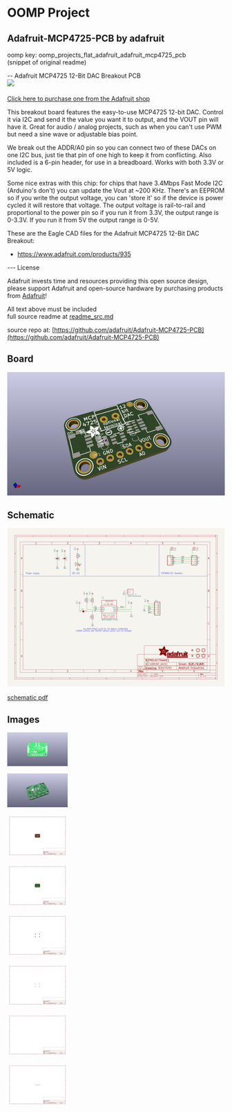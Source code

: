 # OOMP Project  
## Adafruit-MCP4725-PCB  by adafruit  
  
oomp key: oomp_projects_flat_adafruit_adafruit_mcp4725_pcb  
(snippet of original readme)  
  
-- Adafruit MCP4725 12-Bit DAC Breakout PCB  
<a href="http://www.adafruit.com/products/935"><img src="assets/image.jpg?raw=true" width="500px"><br/>  
Click here to purchase one from the Adafruit shop</a>  
  
This breakout board features the easy-to-use MCP4725 12-bit DAC. Control it via I2C and send it the value you want it to output, and the VOUT pin will have it. Great for audio / analog projects, such as when you can't use PWM but need a sine wave or adjustable bias point.  
  
We break out the ADDR/A0 pin so you can connect two of these DACs on one I2C bus, just tie that pin of one high to keep it from conflicting. Also included is a 6-pin header, for use in a breadboard. Works with both 3.3V or 5V logic.  
  
Some nice extras with this chip: for chips that have 3.4Mbps Fast Mode I2C (Arduino's don't) you can update the Vout at ~200 KHz. There's an EEPROM so if you write the output voltage, you can 'store it' so if the device is power cycled it will restore that voltage. The output voltage is rail-to-rail and proportional to the power pin so if you run it from 3.3V, the output range is 0-3.3V. If you run it from 5V the output range is 0-5V.  
  
These are the Eagle CAD files for the Adafruit MCP4725 12-Bit DAC Breakout:  
- https://www.adafruit.com/products/935  
  
--- License  
  
Adafruit invests time and resources providing this open source design, please support Adafruit and open-source hardware by purchasing products from [Adafruit](https://www.adafruit.com)!  
  
All text above must be included   
  full source readme at [readme_src.md](readme_src.md)  
  
source repo at: [https://github.com/adafruit/Adafruit-MCP4725-PCB](https://github.com/adafruit/Adafruit-MCP4725-PCB)  
## Board  
  
[![working_3d.png](working_3d_600.png)](working_3d.png)  
## Schematic  
  
[![working_schematic.png](working_schematic_600.png)](working_schematic.png)  
  
[schematic pdf](working_schematic.pdf)  
## Images  
  
[![working_3D_bottom.png](working_3D_bottom_140.png)](working_3D_bottom.png)  
  
[![working_3D_top.png](working_3D_top_140.png)](working_3D_top.png)  
  
[![working_assembly_page_01.png](working_assembly_page_01_140.png)](working_assembly_page_01.png)  
  
[![working_assembly_page_02.png](working_assembly_page_02_140.png)](working_assembly_page_02.png)  
  
[![working_assembly_page_03.png](working_assembly_page_03_140.png)](working_assembly_page_03.png)  
  
[![working_assembly_page_04.png](working_assembly_page_04_140.png)](working_assembly_page_04.png)  
  
[![working_assembly_page_05.png](working_assembly_page_05_140.png)](working_assembly_page_05.png)  
  
[![working_assembly_page_06.png](working_assembly_page_06_140.png)](working_assembly_page_06.png)  
